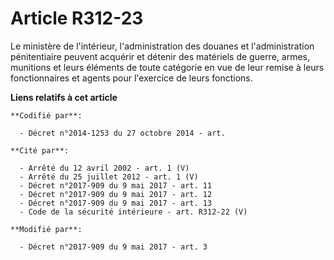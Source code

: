# Article R312-23

Le ministère de l'intérieur, l'administration des douanes et l'administration pénitentiaire peuvent acquérir et détenir des
matériels de guerre, armes, munitions et leurs éléments de toute catégorie en vue de leur remise à leurs fonctionnaires et
agents pour l'exercice de leurs fonctions.

**Liens relatifs à cet article**

	**Codifié par**:

	  - Décret n°2014-1253 du 27 octobre 2014 - art.

	**Cité par**:

	  - Arrêté du 12 avril 2002 - art. 1 (V)
	  - Arrêté du 25 juillet 2012 - art. 1 (V)
	  - Décret n°2017-909 du 9 mai 2017 - art. 11
	  - Décret n°2017-909 du 9 mai 2017 - art. 12
	  - Décret n°2017-909 du 9 mai 2017 - art. 13
	  - Code de la sécurité intérieure - art. R312-22 (V)

	**Modifié par**:

	  - Décret n°2017-909 du 9 mai 2017 - art. 3
